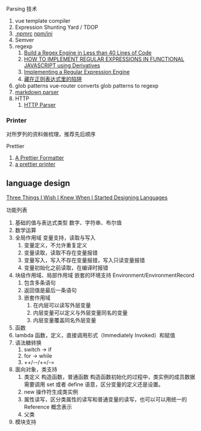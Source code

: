 Parsing 技术

1. vue template compiler
1. Expression Shunting Yard / TDOP
1. [.npmrc](https://docs.npmjs.com/cli/v8/configuring-npm/npmrc) [npm/ini](https://github.com/npm/ini)
1. Semver
1. regexp
   1. [Build a Regex Engine in Less than 40 Lines of Code](https://nickdrane.com/build-your-own-regex/)
   1. [HOW TO IMPLEMENT REGULAR EXPRESSIONS IN FUNCTIONAL JAVASCRIPT using Derivatives](http://dpk.io/dregs/toydregs)
   1. [Implementing a Regular Expression Engine](https://deniskyashif.com/2019/02/17/implementing-a-regular-expression-engine/)
   1. [藏在正则表达式里的陷阱](https://zhuanlan.zhihu.com/p/38278481)
1. glob patterns vue-router converts glob patterns to regexp
1. [markdown parser](https://www.bilibili.com/video/BV1qq4y1F7Ch)
1. HTTP
   1. [HTTP Parser](https://zhuanlan.zhihu.com/p/100660049)

### Printer

对所罗列的资料做梳理，推荐先后顺序

Prettier

1. [A Prettier Formatter](https://archive.jlongster.com/A-Prettier-Formatter)
1. [a prettier printer](https://homepages.inf.ed.ac.uk/wadler/papers/prettier/prettier.pdf)

## language design

[Three Things I Wish I Knew When I Started Designing Languages](https://www.youtube.com/watch?v=oa0qq75i9oc)

功能列表

1. 基础的值与表达式类型 数字、字符串、布尔值
1. 数学运算
1. 全局作用域 变量支持，读取与写入
   1. 变量定义，不允许重复定义
   1. 变量读取，读取不存在变量报错
   1. 变量写入，写入不存在变量报错，写入只读变量报错
   1. 变量初始化之前读取，在编译时报错
1. 块级作用域、局部作用域 嵌套的环境支持 Environment/EnvironmentRecord
   1. 包含多条语句
   1. 返回值是最后一条语句
   1. 嵌套作用域
      1. 在内层可以读写外层变量
      1. 内层变量可以定义与外层变量同名的变量
      1. 内层变量覆盖同名外层变量
1. 函数
1. lambda 函数，定义，直接调用形式（Immediately Invoked）和赋值
1. 语法糖转换
   1. switch -> if
   1. for -> while
   1. ++/--/+=/-=
1. 面向对象，类支持
   1. 类定义 构造函数，普通函数 构造函数初始化的过程中，类实例的成员数据需要调用 set 或者 define 语意，区分变量的定义还是设置。
   1. new 操作符生成类实例
   1. 属性读写，区分类属性的读写和普通变量的读写，也可以可以用统一的 Reference 概念表示
   1. 父类
1. 模块支持
